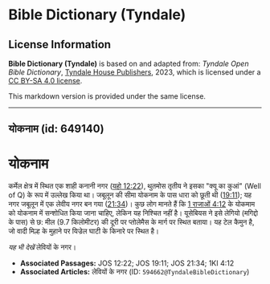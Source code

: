 # Bible Dictionary (Tyndale)

## License Information

**Bible Dictionary (Tyndale)** is based on and adapted from: _Tyndale Open Bible Dictionary_, [Tyndale House Publishers](https://tyndaleopenresources.com/), 2023, which is licensed under a [CC BY-SA 4.0 license](https://creativecommons.org/licenses/by-sa/4.0/legalcode.en).

This markdown version is provided under the same license.



--------------------------------

## योकनाम (id: 649140)

योकनाम
======

कर्मेल क्षेत्र में स्थित एक शाही कनानी नगर ([यहो 12:22](https://ref.ly/Josh12:22)), थुतमोस तृतीय ने इसका "क्यू का कुआं" (Well of Q) के रूप में उल्लेख किया था। जबूलून की सीमा योकनाम के पास धारा को छूती थी ([19:11](https://ref.ly/Josh19:11)); यह नगर जबूलून में एक लेवीय नगर बन गया ([21:34](https://ref.ly/Josh21:34))। कुछ लोग मानते हैं कि [1 राजाओं 4:12](https://ref.ly/1Kgs4:12) के योकमाम को योकनाम में सन्शोधित किया जाना चाहिए, लेकिन यह निश्चित नहीं है। यूसेबियस ने इसे लेगियो (मगिद्दो के पास) से छ: मील (9\.7 किलोमीटर) की दूरी पर प्तोलेमैस के मार्ग पर स्थित बताया। यह टेल कैमुन है, जो वादी मिल्ह के मुहाने पर यिज्रेल घाटी के किनारे पर स्थित है।

*यह भी देखें*  लेवियों के नगर।

* **Associated Passages:** JOS 12:22; JOS 19:11; JOS 21:34; 1KI 4:12
* **Associated Articles:** लेवियों के नगर (ID: `594662@TyndaleBibleDictionary`)

